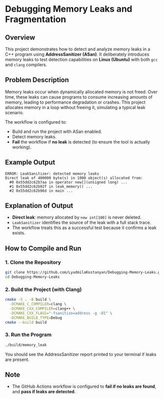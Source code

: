 # Debugging Memory Leaks and Fragmentation

## Overview

This project demonstrates how to detect and analyze memory leaks in a C++ program using **AddressSanitizer (ASan)**. It deliberately introduces memory leaks to test detection capabilities on **Linux (Ubuntu)** with both `gcc` and `clang` compilers.

## Problem Description

Memory leaks occur when dynamically allocated memory is not freed. Over time, these leaks can cause programs to consume increasing amounts of memory, leading to performance degradation or crashes. This project allocates memory in a loop without freeing it, simulating a typical leak scenario.

The workflow is configured to:

* Build and run the project with ASan enabled.
* Detect memory leaks.
* **Fail** the workflow if **no leak** is detected (to ensure the tool is actually working).

## Example Output

```
ERROR: LeakSanitizer: detected memory leaks
Direct leak of 400000 byte(s) in 1000 object(s) allocated from:
  #0 0x55dd2c62b7aa in operator new[](unsigned long) ...
  #1 0x55dd2c62b92f in leak_memory() ...
  #2 0x55dd2c62b96d in main ...
```

## Explanation of Output

* **Direct leak**: memory allocated by `new int[100]` is never deleted.
* `LeakSanitizer` identifies the source of the leak with a full stack trace.
* The workflow treats this as a successful test because it confirms a leak exists.

## How to Compile and Run

### 1. Clone the Repository

```bash
git clone https://github.com/LyudmilaKostanyan/Debugging-Memory-Leaks.git
cd Debugging-Memory-Leaks
```

### 2. Build the Project (with Clang)

```bash
cmake -S . -B build \
  -DCMAKE_C_COMPILER=clang \
  -DCMAKE_CXX_COMPILER=clang++ \
  -DCMAKE_CXX_FLAGS="-fsanitize=address -g -O1" \
  -DCMAKE_BUILD_TYPE=Debug
cmake --build build
```

### 3. Run the Program

```bash
./build/memory_leak
```

You should see the AddressSanitizer report printed to your terminal if leaks are present.

## Note

* The GitHub Actions workflow is configured to **fail if no leaks are found**, and **pass if leaks are detected**.
